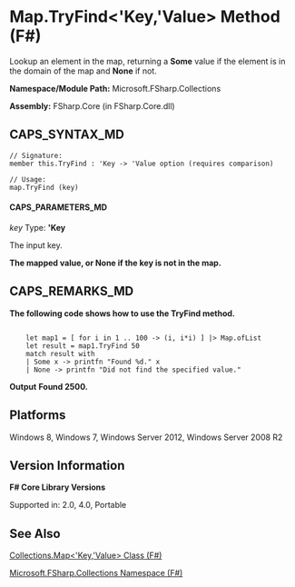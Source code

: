 # Map.TryFind<'Key,'Value> Method (F#)

Lookup an element in the map, returning a **Some** value if the element is in the domain of the map and **None** if not.

**Namespace/Module Path:** Microsoft.FSharp.Collections

**Assembly:** FSharp.Core (in FSharp.Core.dll)


## CAPS_SYNTAX_MD

```
// Signature:
member this.TryFind : 'Key -> 'Value option (requires comparison)

// Usage:
map.TryFind (key)
```

#### CAPS_PARAMETERS_MD
*key*
Type: **'Key**


The input key.



**The mapped value, or None if the key is not in the map.**
## CAPS_REMARKS_MD
**The following code shows how to use the TryFind method.**
```

    let map1 = [ for i in 1 .. 100 -> (i, i*i) ] |> Map.ofList
    let result = map1.TryFind 50
    match result with
    | Some x -> printfn "Found %d." x
    | None -> printfn "Did not find the specified value."
```

**Output**
**Found 2500.**
## Platforms
Windows 8, Windows 7, Windows Server 2012, Windows Server 2008 R2


## Version Information
**F# Core Library Versions**

Supported in: 2.0, 4.0, Portable




## See Also
[Collections.Map&#60;'Key,'Value&#62; Class &#40;F&#35;&#41;](Collections.MapL%27Key%2C%27ValueR+Class+%28F%23%29.md)

[Microsoft.FSharp.Collections Namespace &#40;F&#35;&#41;](Microsoft.FSharp.Collections+Namespace+%28F%23%29.md)

